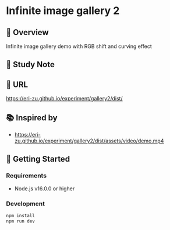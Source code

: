 # Infinite image gallery 2

## 📝 Overview

Infinite image gallery demo with RGB shift and curving effect

## 🧠 Study Note

## 🔗 URL

https://eri-zu.github.io/experiment/gallery2/dist/

## 📚 Inspired by

- https://eri-zu.github.io/experiment/gallery2/dist/assets/video/demo.mp4

## 🚀 Getting Started

### Requirements

- Node.js v16.0.0 or higher

### Development

```bash
npm install
npm run dev
```
